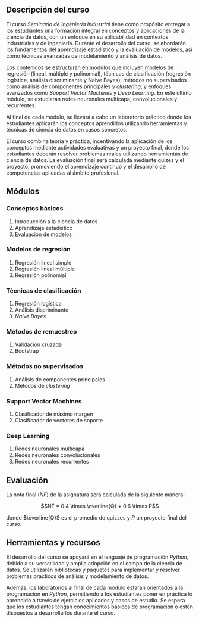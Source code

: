 ## Descripción del curso

El curso *Seminario de Ingeniería Industrial* tiene como propósito entregar a los estudiantes una formación integral en conceptos y aplicaciones de la ciencia de datos, con un enfoque en su aplicabilidad en contextos industriales y de ingeniería. Durante el desarrollo del curso, se abordarán los fundamentos del aprendizaje estadístico y la evaluación de modelos, así como técnicas avanzadas de modelamiento y análisis de datos.

Los contenidos se estructuran en módulos que incluyen modelos de regresión (lineal, múltiple y polinomial), técnicas de clasificación (regresión logística, análisis discriminante y Naive Bayes), métodos no supervisados como análisis de componentes principales y *clustering*, y enfoques avanzados como *Support Vector Machines* y *Deep Learning*. En este último módulo, se estudiarán redes neuronales multicapa, convolucionales y recurrentes.

Al final de cada módulo, se llevará a cabo un laboratorio práctico donde los estudiantes aplicarán los conceptos aprendidos utilizando herramientas y técnicas de ciencia de datos en casos concretos.

El curso combina teoría y práctica, incentivando la aplicación de los conceptos mediante actividades evaluativas y un proyecto final, donde los estudiantes deberán resolver problemas reales utilizando herramientas de ciencia de datos. La evaluación final será calculada mediante quizes y el proyecto, promoviendo el aprendizaje continuo y el desarrollo de competencias aplicadas al ámbito profesional.

## Módulos

### Conceptos básicos
1. Introducción a la ciencia de datos
2. Aprendizaje estadístico
3. Evaluación de modelos

### Modelos de regresión
1. Regresión lineal simple
2. Regresión lineal múltiple
3. Regresión polinomial

### Técnicas de clasificación
1. Regresión logística
2. Análisis discriminante
3. *Naive Bayes*

### Métodos de remuestreo
1. Validación cruzada
2. Bootstrap

### Métodos no supervisados
1. Análisis de componentes principales
2. Métodos de *clustering*

### Support Vector Machines
1. Clasificador de máximo margen
2. Clasificador de vectores de soporte

### Deep Learning
1. Redes neuronales multicapa
2. Redes neuronales convolucionales
3. Redes neuronales recurrentes

## Evaluación

La nota final ($NF$) de la asignatura será calculada de la siguiente manera:

$$NF = 0.4 \times \overline{Q} + 0.6 \times P$$

donde $\overline{Q}$ es el promedio de quizzes y $P$ un proyecto final del curso.

## Herramientas y recursos

El desarrollo del curso se apoyará en el lenguaje de programación *Python*, debido a su versatilidad y amplia adopción en el campo de la ciencia de datos. Se utilizarán bibliotecas y paquetes para implementar y resolver problemas prácticos de análisis y modelamiento de datos.

Además, los laboratorios al final de cada módulo estarán orientados a la programación en *Python*, permitiendo a los estudiantes poner en práctica lo aprendido a través de ejercicios aplicados y casos de estudio. Se espera que los estudiantes tengan conocimientos básicos de programación o estén dispuestos a desarrollarlos durante el curso.
